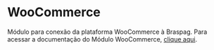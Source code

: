 # WooCommerce

Módulo para conexão da plataforma WooCommerce à Braspag.
Para acessar a documentação do Módulo WooCommerce, [clique aqui](https://braspag.github.io//tutorial/modulo-woo-commerce).
